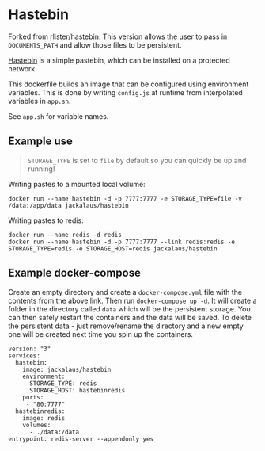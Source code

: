 # Hastebin

Forked from rlister/hastebin. This version allows the user to pass in `DOCUMENTS_PATH` and allow those files to be persistent.

[Hastebin](https://github.com/seejohnrun/haste-server) is a simple
pastebin, which can be installed on a protected network.

This dockerfile builds an image that can be configured using
environment variables. This is done by writing `config.js` at runtime
from interpolated variables in `app.sh`.

See `app.sh` for variable names.

## Example use

> `STORAGE_TYPE` is set to `file` by default so you can quickly be up and running!

Writing pastes to a mounted local volume:

```
docker run --name hastebin -d -p 7777:7777 -e STORAGE_TYPE=file -v /data:/app/data jackalaus/hastebin
```

Writing pastes to redis:

```
docker run --name redis -d redis
docker run --name hastebin -d -p 7777:7777 --link redis:redis -e STORAGE_TYPE=redis -e STORAGE_HOST=redis jackalaus/hastebin
```

## Example docker-compose

Create an empty directory and create a `docker-compose.yml` file with
the contents from the above link. Then run `docker-compose up -d`. It
will create a folder in the directory called `data` which will be the
persistent storage. You can then safely restart the containers and the
data will be saved. To delete the persistent data - just remove/rename
the directory and a new empty one will be created next time you spin
up the containers.

```
version: "3"
services:
  hastebin:
    image: jackalaus/hastebin
    environment:
      STORAGE_TYPE: redis
      STORAGE_HOST: hastebinredis
    ports:
     - "80:7777"
  hastebinredis:
    image: redis
    volumes:
      - ./data:/data
entrypoint: redis-server --appendonly yes
```
